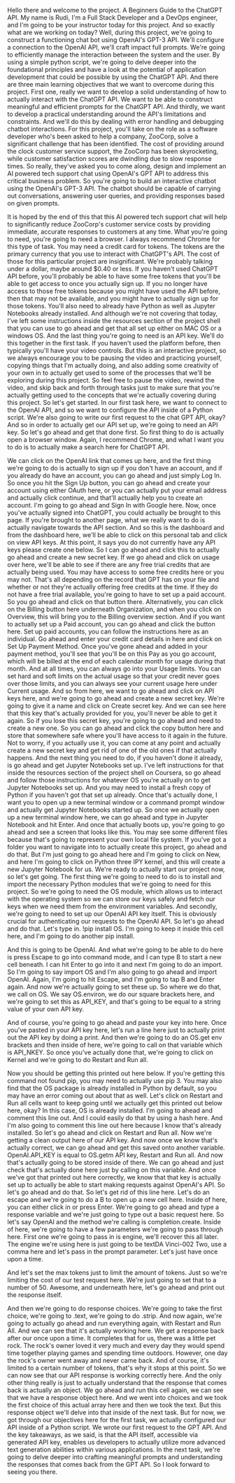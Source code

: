 Hello there and welcome to the project. A Beginners Guide to the ChatGPT API. My name is Rudi, I'm a Full Stack Developer and a DevOps engineer, and I'm going to be your instructor today for this project. And so exactly what are we working on today? Well, during this project, we're going to construct a functioning chat bot using OpenAI's GPT-3 API. We'll configure a connection to the OpenAI API, we'll craft impact full prompts. We're going to efficiently manage the interaction between the system and the user. By using a simple python script, we're going to delve deeper into the foundational principles and have a look at the potential of application development that could be possible by using the ChatGPT API. And there are three main learning objectives that we want to overcome during this project. First one, really we want to develop a solid understanding of how to actually interact with the ChatGPT API. We want to be able to construct meaningful and efficient prompts for the ChatGPT API. And thirdly, we want to develop a practical understanding around the API's limitations and constraints. And we'll do this by dealing with error handling and debugging chatbot interactions. For this project, you'll take on the role as a software developer who's been asked to help a company, ZooCorp, solve a significant challenge that has been identified. The cost of providing around the clock customer service support, the ZooCorp has been skyrocketing, while customer satisfaction scores are dwindling due to slow response times. So really, they've asked you to come along, design and implement an AI powered tech support chat using OpenAI's GPT API to address this critical business problem. So you're going to build an interactive chatbot using the OpenAI's GPT-3 API. The chatbot should be capable of carrying out conversations, answering user queries, and providing responses based on given prompts.

It is hoped by the end of this that this AI powered tech support chat will help to significantly reduce ZooCorp's customer service costs by providing immediate, accurate responses to customers at any time. What you're going to need, you're going to need a browser. I always recommend Chrome for this type of task. You may need a credit card for tokens. The tokens are the primary currency that you use to interact with ChatGPT's API. The cost of those for this particular project are insignificant. We're probably talking under a dollar, maybe around $0.40 or less. If you haven't used ChatGPT API before, you'll probably be able to have some free tokens that you'll be able to get access to once you actually sign up. If you no longer have access to those free tokens because you might have used the API before, then that may not be available, and you might have to actually sign up for those tokens. You'll also need to already have Python as well as Jupyter Notebooks already installed. And although we're not covering that today, I've left some instructions inside the resources section of the project shell that you can use to go ahead and get that all set up either on MAC OS or a windows OS. And the last thing you're going to need is an API key. We'll do this together in the first task. If you haven't used the platform before, then typically you'll have your video controls. But this is an interactive project, so we always encourage you to be pausing the video and practicing yourself, copying things that I'm actually doing, and also adding some creativity of your own in to actually get used to some of the processes that we'll be exploring during this project. So feel free to pause the video, rewind the video, and skip back and forth through tasks just to make sure that you're actually getting used to the concepts that we're actually covering during this project. So let's get started. In our first task here, we want to connect to the OpenAI API, and so we want to configure the API inside of a Python script. We're also going to write our first request to the chat GPT API, okay? And so in order to actually get our API set up, we're going to need an API key. So let's go ahead and get that done first. So first thing to do is actually open a browser window. Again, I recommend Chrome, and what I want you to do is to actually make a search here for ChatGPT API.

We can click on the OpenAI link that comes up here, and the first thing we're going to do is actually to sign up if you don't have an account, and if you already do have an account, you can go ahead and just simply Log In. So once you hit the Sign Up button, you can go ahead and create your account using either OAuth here, or you can actually put your email address and actually click continue, and that'll actually help you to create an account. I'm going to go ahead and Sign In with Google here. Now, once you've actually signed into ChatGPT, you could actually be brought to this page. If you're brought to another page, what we really want to do is actually navigate towards the API section. And so this is the dashboard and from the dashboard here, we'll be able to click on this personal tab and click on view API keys. At this point, it says you do not currently have any API keys please create one below. So I can go ahead and click this to actually go ahead and create a new secret key. If we go ahead and click on usage over here, we'll be able to see if there are any free trial credits that are actually being used. You may have access to some free credits here or you may not. That's all depending on the record that GPT has on your file and whether or not they're actually offering free credits at the time. If they do not have a free trial available, you're going to have to set up a paid account. So you go ahead and click on that button there. Alternatively, you can click on the Billing button here underneath Organization, and when you click on Overview, this will bring you to the Billing overview section. And if you want to actually set up a Paid account, you can go ahead and click the button here. Set up paid accounts, you can follow the instructions here as an individual. Go ahead and enter your credit card details in here and click on Set Up Payment Method. Once you've gone ahead and added in your payment method, you'll see that you'll be on this Pay as you go account, which will be billed at the end of each calendar month for usage during that month. And at all times, you can always go into your Usage limits. You can set hard and soft limits on the actual usage so that your credit never goes over those limits, and you can always see your current usage here under Current usage. And so from here, we want to go ahead and click on API keys here, and we're going to go ahead and create a new secret key. We're going to give it a name and click on Create secret key. And we can see here that this key that's actually provided for you, you'll never be able to get it again. So if you lose this secret key, you're going to go ahead and need to create a new one. So you can go ahead and click the copy button here and store that somewhere safe where you'll have access to it again in the future. Not to worry, if you actually use it, you can come at any point and actually create a new secret key and get rid of one of the old ones if that actually happens. And the next thing you need to do, if you haven't done it already, is go ahead and get Jupyter Notebooks set up. I've left instructions for that inside the resources section of the project shell on Coursera, so go ahead and follow those instructions for whatever OS you're actually on to get Jupyter Notebooks set up. And you may need to install a fresh copy of Python if you haven't got that set up already. Once that's actually done, I want you to open up a new terminal window or a command prompt window and actually get Jupyter Notebooks started up. So once we actually open up a new terminal window here, we can go ahead and type in Jupyter Notebook and hit Enter. And once that actually boots up, you're going to go ahead and see a screen that looks like this. You may see some different files because that's going to represent your own local file system. If you've got a folder you want to navigate into to actually create this project, go ahead and do that. But I'm just going to go ahead here and I'm going to click on New, and here I'm going to click on Python three IPY kernel, and this will create a new Jupyter Notebook for us. We're ready to actually start our project now, so let's get going. The first thing we're going to need to do is to install and import the necessary Python modules that we're going to need for this project. So we're going to need the OS module, which allows us to interact with the operating system so we can store our keys safely and fetch our keys when we need them from the environment variables. And secondly, we're going to need to set up our OpenAI API key itself. This is obviously crucial for authenticating our requests to the OpenAI API. So let's go ahead and do that. Let's type in. !pip install OS. I'm going to keep it inside this cell here, and I'm going to do another pip install.

And this is going to be OpenAI. And what we're going to be able to do here is press Escape to go into command mode, and I can type B to start a new cell beneath. I can hit Enter to go into it and next I'm going to do an import. So I'm going to say import OS and I'm also going to go ahead and import OpenAI. Again, I'm going to hit Escape, and I'm going to tap B and Enter again. And now we're actually going to set these up. So where we do that, we call on OS. We say OS.environ, we do our square brackets here, and we're going to set this as API_KEY, and that's going to be equal to a string value of your own API key.

And of course, you're going to go ahead and paste your key into here. Once you've pasted in your API key here, let's run a line here just to actually print out the API key by doing a print. And then we're going to do an OS.get env brackets and then inside of here, we're going to call on that variable which is API_NKEY. So once you've actually done that, we're going to click on Kernel and we're going to do Restart and Run all.

Now you should be getting this printed out here below. If you're getting this command not found pip, you may need to actually use pip 3. You may also find that the OS package is already installed in Python by default, so you may have an error coming out about that as well. Let's click on Restart and Run all cells want to keep going until we actually get this printed out below here, okay? In this case, OS is already installed. I'm going to ahead and comment this line out. And I could easily do that by using a hash here. And I'm also going to comment this line out here because I know that's already installed. So let's go ahead and click on Restart and Run all. Now we're getting a clean output here of our API key. And now once we know that's actually correct, we can go ahead and get this saved onto another variable. OpenAI.API_KEY is equal to OS.getm API key, Restart and Run all. And now that's actually going to be stored inside of there. We can go ahead and just check that's actually done here just by calling on this variable. And once we've got that printed out here correctly, we know that that key is actually set up to actually be able to start making requests against OpenAI's API. So let's go ahead and do that. So let's get rid of this line here. Let's do an escape and we're going to do a B to open up a new cell here. Inside of here, you can either click in or press Enter. We're going to go ahead and type a response variable and we're just going to type out a basic request here. So let's say OpenAI and the method we're calling is completion.create. Inside of here, we're going to have a few parameters we're going to pass through here. First one we're going to pass in is engine, we'll recover this all later. The engine we're using here is just going to be textDA Vinci-002 Two, use a comma here and let's pass in the prompt parameter. Let's just have once upon a time.

And let's set the max tokens just to limit the amount of tokens. Just so we're limiting the cost of our test request here. We're just going to set that to a number of 50. Awesome, and underneath here, let's go ahead and print out the response itself.

And then we're going to do response choices. We're going to take the first choice, we're going to .text, we're going to do .strip. And now again, we're going to actually go ahead and run everything again, with Restart and Run All. And we can see that it's actually working here. We get a response back after our once upon a time. It completes that for us, there was a little pet rock. The rock's owner loved it very much and every day they would spend time together playing games and spending time outdoors. However, one day the rock's owner went away and never came back. And of course, it's limited to a certain number of tokens, that's why it stops at this point. So we can now see that our API response is working correctly here. And the only other thing really is just to actually understand that the response that comes back is actually an object. We go ahead and run this cell again, we can see that we have a response object here. And we went into choices and we took the first choice of this actual array here and then we took the text. But this response object we'll delve into that inside of the next task. But for now, we got through our objectives here for the first task, we actually configured our API inside of a Python script. We wrote our first request to the GPT API. And the key takeaways, as we said, is that the API itself, accessible via generated API key, enables us developers to actually utilize more advanced text generation abilities within various applications. In the next task, we're going to delve deeper into crafting meaningful prompts and understanding the responses that comes back from the GPT API. So I look forward to seeing you there.
